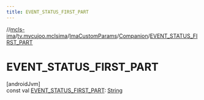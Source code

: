 ```yaml
---
title: EVENT_STATUS_FIRST_PART
---
```

//[mcls-ima](../../../../index.html)/[tv.mycujoo.mclsima](../../index.html)/[ImaCustomParams](../index.html)/[Companion](index.html)/[EVENT_STATUS_FIRST_PART](-e-v-e-n-t_-s-t-a-t-u-s_-f-i-r-s-t_-p-a-r-t.html)



# EVENT_STATUS_FIRST_PART



[androidJvm]\
const val [EVENT_STATUS_FIRST_PART](-e-v-e-n-t_-s-t-a-t-u-s_-f-i-r-s-t_-p-a-r-t.html): [String](https://kotlinlang.org/api/latest/jvm/stdlib/kotlin/-string/index.html)




